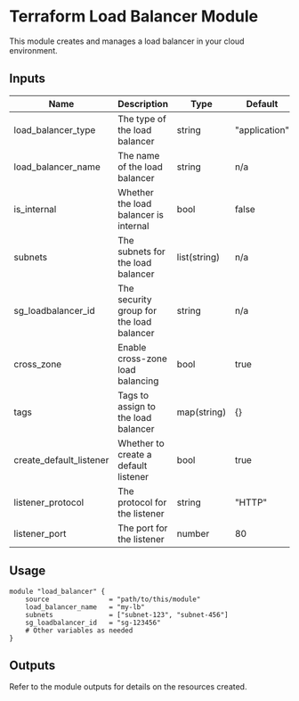 # Terraform Load Balancer Module

This module creates and manages a load balancer in your cloud environment.

## Inputs

| Name                     | Description                                   | Type           | Default        | Required |
|--------------------------|-----------------------------------------------|----------------|----------------|----------|
| load_balancer_type       | The type of the load balancer                 | string         | "application"  | No       |
| load_balancer_name       | The name of the load balancer                 | string         | n/a            | Yes      |
| is_internal              | Whether the load balancer is internal         | bool           | false          | No       |
| subnets                  | The subnets for the load balancer             | list(string)   | n/a            | Yes      |
| sg_loadbalancer_id       | The security group for the load balancer      | string         | n/a            | Yes      |
| cross_zone               | Enable cross-zone load balancing              | bool           | true           | No       |
| tags                     | Tags to assign to the load balancer           | map(string)    | {}             | No       |
| create_default_listener  | Whether to create a default listener          | bool           | true           | No       |
| listener_protocol        | The protocol for the listener                 | string         | "HTTP"         | No       |
| listener_port            | The port for the listener                     | number         | 80             | No       |

## Usage

```hcl
module "load_balancer" {
    source               = "path/to/this/module"
    load_balancer_name   = "my-lb"
    subnets              = ["subnet-123", "subnet-456"]
    sg_loadbalancer_id   = "sg-123456"
    # Other variables as needed
}
```

## Outputs

Refer to the module outputs for details on the resources created.
